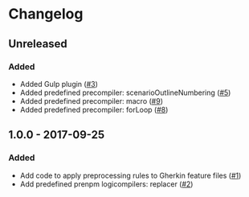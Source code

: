 # Changelog

## Unreleased

### Added

- Added Gulp plugin ([#3](https://github.com/judit-nahaj/gherkin-precompiler/issues/3))
- Added predefined precompiler: scenarioOutlineNumbering ([#5](https://github.com/judit-nahaj/gherkin-precompiler/issues/5))
- Added predefined precompiler: macro ([#9](https://github.com/judit-nahaj/gherkin-precompiler/issues/9))
- Added predefined precompiler: forLoop ([#8](https://github.com/judit-nahaj/gherkin-precompiler/issues/8))

## 1.0.0 - 2017-09-25

### Added

- Add code to apply preprocessing rules to Gherkin feature files ([#1](https://github.com/judit-nahaj/gherkin-precompiler/issues/1))
- Add predefined prenpm logicompilers: replacer ([#2](https://github.com/judit-nahaj/gherkin-precompiler/issues/2))

